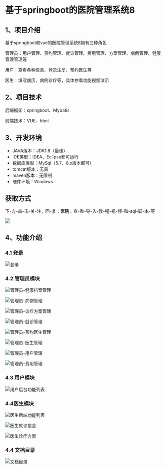# 基于springboot的医院管理系统8



## 1、项目介绍

基于springboot和vue的医院管理系统8拥有三种角色

管理员：用户管理、预约管理、就诊管理、费用管理、方案管理、病例管理、健康管理管理等

用户：查看各种信息、登录注册、预约医生等

医生：填写病历、病例诊疗等，具体参看功能视频演示

## 2、项目技术

后端框架：springboot、Mybatis

前端技术：VUE、html

## 3、开发环境

- JAVA版本：JDK1.8（最佳）
- IDE类型：IDEA、Eclipse都可运行
- 数据库类型：MySql（5.7、8.x版本都可） 
- tomcat版本：无需
- maven版本：无限制
- 硬件环境：Windows
## 获取方式
下-方-点-击-关-注，回-复：**医院**，查-看-导-入-教-程-视-频-和-sql-脚-本-等

 ![](https://www.codeshop.fun/Typora-Images/202205281253739.png)

## 4、功能介绍

### 4.1 登录

![登录](https://www.codeshop.fun/Typora-Images/202402102039057.jpg)

### 4.2 管理员模块

![管理员-健康档案管理](https://www.codeshop.fun/Typora-Images/202402102043666.jpg)

![管理员-病例管理](https://www.codeshop.fun/Typora-Images/202402102043598.jpg)

![管理员-诊疗方案管理](https://www.codeshop.fun/Typora-Images/202402102043585.jpg)

![管理员-就诊管理](https://www.codeshop.fun/Typora-Images/202402102043636.jpg)

![管理员-预约医生管理](https://www.codeshop.fun/Typora-Images/202402102043618.jpg)

![管理员-医生管理](https://www.codeshop.fun/Typora-Images/202402102043696.jpg)

![管理员-用户管理](https://www.codeshop.fun/Typora-Images/202402102043752.jpg)

![管理员-费用管理](https://www.codeshop.fun/Typora-Images/202402102043594.jpg)

### 4.3 用户模块

![用户后台功能列表](https://www.codeshop.fun/Typora-Images/202402102042422.jpg)

### 4.4医生模块

![医生后端功能列表](https://www.codeshop.fun/Typora-Images/202402102042481.jpg)

![医生就诊信息](https://www.codeshop.fun/Typora-Images/202402102041649.jpg)

![医生诊疗方案](https://www.codeshop.fun/Typora-Images/202402102042216.jpg)

### 4.4 文档目录

![文档目录](https://www.codeshop.fun/Typora-Images/202402102041864.jpg)





